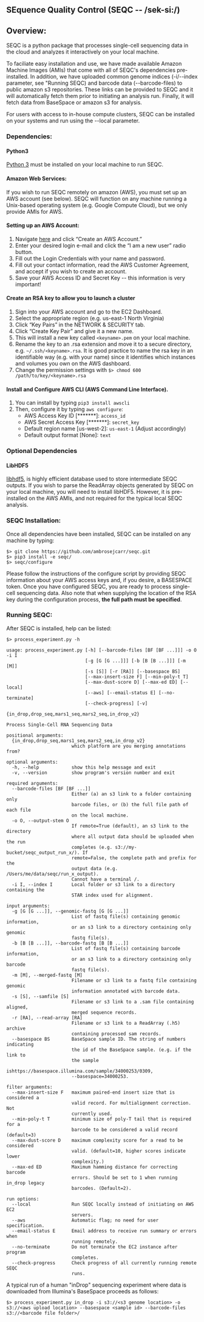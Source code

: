## SEquence Quality Control (SEQC -- /sek-si:/)

## Overview:

SEQC is a python package that processes single-cell sequencing data in the cloud and analyzes it interactively on your local machine.
 
To faciliate easy installation and use, we have made available Amazon Machine Images (AMIs) that come with all of SEQC's dependencies pre-installed. In addition, we have uploaded common genome indices (-i/--index parameter, see "Running SEQC) and barcode data (--barcode-files) to public amazon s3 repositories. These links can be provided to SEQC and it will automatically fetch them prior to initiating an analysis run. Finally, it will fetch data from BaseSpace or amazon s3 for analysis.

For users with access to in-house compute clusters, SEQC can be installed on your systems and run using the --local parameter.

### Dependencies:

#### Python3
<a href=https://www.python.org/downloads/>Python 3</a> must be installed on your local machine to run SEQC.

#### Amazon Web Services:
If you wish to run SEQC remotely on amazon (AWS), you must set up an AWS account (see below). SEQC will function on any machine running a Unix-based operating system (e.g. Google Compute Cloud), but we only provide AMIs for AWS.

#### Setting up an AWS Account: 
1. Navigate <a href=http://aws.amazon.com>here</a> and click “Create an AWS Account.”
2. Enter your desired login e-mail and click the “I am a new user” radio button.
3. Fill out the Login Credentials with your name and password.
4. Fill out your contact information, read the AWS Customer Agreement, and accept if you
wish to create an account.
5. Save your AWS Access ID and Secret Key -- this information is very important!

#### Create an RSA key to allow you to launch a cluster
1. Sign into your AWS account and go to the EC2 Dashboard.
2. Select the appropriate region (e.g. us-east-1 North Virginia)
2. Click “Key Pairs” in the NETWORK & SECURITY tab.
3. Click “Create Key Pair” and give it a new name.
4. This will install a new key called `<keyname>.pem` on your local machine. 
5. Rename the key to an .rsa extension and move it to a secure directory, e.g. `~/.ssh/<keyname>.rsa`. It is good practice to name the rsa key in an identifiable way (e.g. with your name) since it identifies which instances and volumes you own on the AWS dashboard. 
7. Change the permission settings with `$> chmod 600 /path/to/key/<keyname>.rsa`

#### Install and Configure AWS CLI (AWS Command Line Interface).
1. You can install by typing `pip3 install awscli`
2. Then, configure it by typing `aws configure`:
    * AWS Access Key ID [*******]: `access_id`
    * AWS Secret Access Key [*******]: `secret_key`
    * Default region name [us-west-2]: `us-east-1` (Adjust accordingly)
    * Default output format [None]: `text`

### Optional Dependencies

#### LibHDF5
<a href=https://www.hdfgroup.org/HDF5>libhdf5</a>, is highly efficient database used to store intermediate SEQC outputs. If you wish to parse the ReadArray objects generated by SEQC on your local machine, you will need to install libHDF5. However, it is pre-installed on the AWS AMIs, and not required for the typical local SEQC analysis.

### SEQC Installation:

Once all dependencies have been installed, SEQC can be installed on any machine by typing:

    $> git clone https://github.com/ambrosejcarr/seqc.git
    $> pip3 install -e seqc/
    $> seqc/configure

Please follow the instructions of the configure script by providing SEQC information about your AWS access keys and, if you desire, a BASESPACE token. Once you have configured SEQC, you are ready to process single-cell sequencing data. Also note that when supplying the location of the RSA key during the configuration process, **the full path must be specified**.

### Running SEQC:

After SEQC is installed, help can be listed:

    $> process_experiment.py -h
    
    usage: process_experiment.py [-h] [--barcode-files [BF [BF ...]]] -o O -i I
                                 [-g [G [G ...]]] [-b [B [B ...]]] [-m [M]]
                                 [-s [S]] [-r [RA]] [--basespace BS]
                                 [--max-insert-size F] [--min-poly-t T]
                                 [--max-dust-score D] [--max-ed ED] [--local]
                                 [--aws] [--email-status E] [--no-terminate]
                                 [--check-progress] [-v]
                                 {in_drop,drop_seq,mars1_seq,mars2_seq,in_drop_v2}
    
    Process Single-Cell RNA Sequencing Data
    
    positional arguments:
      {in_drop,drop_seq,mars1_seq,mars2_seq,in_drop_v2}
                            which platform are you merging annotations from?
    
    optional arguments:
      -h, --help            show this help message and exit
      -v, --version         show program's version number and exit
    
    required arguments:
      --barcode-files [BF [BF ...]]
                            Either (a) an s3 link to a folder containing only
                            barcode files, or (b) the full file path of each file
                            on the local machine.
      -o O, --output-stem O
                            If remote=True (default), an s3 link to the directory
                            where all output data should be uploaded when the run
                            completes (e.g. s3://my-bucket/seqc_output_run_x/). If
                            remote=False, the complete path and prefix for the
                            output data (e.g. /Users/me/data/seqc/run_x_output).
                            Cannot have a terminal /.
      -i I, --index I       Local folder or s3 link to a directory containing the
                            STAR index used for alignment.
    
    input arguments:
      -g [G [G ...]], --genomic-fastq [G [G ...]]
                            List of fastq file(s) containing genomic information,
                            or an s3 link to a directory containing only genomic
                            fastq file(s).
      -b [B [B ...]], --barcode-fastq [B [B ...]]
                            List of fastq file(s) containing barcode information,
                            or an s3 link to a directory containing only barcode
                            fastq file(s).
      -m [M], --merged-fastq [M]
                            Filename or s3 link to a fastq file containing genomic
                            information annotated with barcode data.
      -s [S], --samfile [S]
                            Filename or s3 link to a .sam file containing aligned,
                            merged sequence records.
      -r [RA], --read-array [RA]
                            Filename or s3 link to a ReadArray (.h5) archive
                            containing processed sam records.
      --basespace BS        BaseSpace sample ID. The string of numbers indicating
                            the id of the BaseSpace sample. (e.g. if the link to
                            the sample
                            ishttps://basespace.illumina.com/sample/34000253/0309,
                            --basespace=34000253.
    
    filter arguments:
      --max-insert-size F   maximum paired-end insert size that is considered a
                            valid record. For multialignment correction. Not
                            currently used.
      --min-poly-t T        minimum size of poly-T tail that is required for a
                            barcode to be considered a valid record (default=3)
      --max-dust-score D    maximum complexity score for a read to be considered
                            valid. (default=10, higher scores indicate lower
                            complexity.)
      --max-ed ED           Maximum hamming distance for correcting barcode
                            errors. Should be set to 1 when running in_drop legacy
                            barcodes. (Default=2).
    
    run options:
      --local               Run SEQC locally instead of initiating on AWS EC2
                            servers.
      --aws                 Automatic flag; no need for user specification.
      --email-status E      Email address to receive run summary or errors when
                            running remotely.
      --no-terminate        Do not terminate the EC2 instance after program
                            completes.
      --check-progress      Check progress of all currently running remote SEQC
                            runs.

A typical run of a human "inDrop" sequencing experiment where data is downloaded from Illumina's BaseSpace proceeds as follows:

    $> process_experiment.py in_drop -i s3://<s3 genome location> -o s3://<aws upload location> --basespace <sample id> --barcode-files s3://<barcode file folder>/ 
